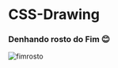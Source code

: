 # <h1>CSS-Drawing</h1>

<h3>Denhando rosto do Fim 😊</h3>
  
![fimrosto](https://user-images.githubusercontent.com/104202323/177174321-1c041eda-8335-40b3-b8df-e725a86dc470.jpg)
